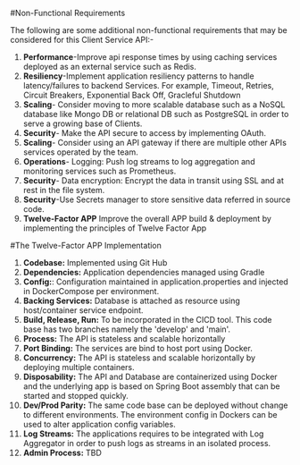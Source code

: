 #Non-Functional Requirements

The following are some additional non-functional requirements that may be considered for this Client Service API:-

1) **Performance**-Improve api response times by using caching services deployed as an external service such as Redis.
2) **Resiliency**-Implement application resiliency patterns to handle latency/failures to backend Services. For example, Timeout, Retries, Circuit Breakers, Exponential Back Off, Gracleful Shutdown
3) **Scaling**- Consider moving to more scalable database such as a NoSQL database like Mongo DB or relational DB such as PostgreSQL in order to serve a growing base of Clients.
4) **Security**- Make the API secure to access by implementing OAuth.
5) **Scaling**- Consider using an API gateway if there are multiple other APIs services operated by the team.
6) **Operations**- Logging: Push log streams to log aggregation and monitoring services such as Prometheus.
7) **Security**- Data encryption: Encrypt the data in transit using SSL and at rest in the file system.
8) **Security**-Use Secrets manager to store sensitive data referred in source code.
9) **Twelve-Factor APP** Improve the overall APP build & deployment by implementing the principles of Twelve Factor App




#The Twelve-Factor APP Implementation
1) **Codebase:** Implemented using Git Hub 
2) **Dependencies:** Application dependencies managed using Gradle
3) **Config:**: Configuration maintained in application.properties and injected in DockerCompose per environment.
4) **Backing Services:** Database is attached as resource using host/container service endpoint.
5) **Build, Release, Run:** To be incorporated in the CICD tool. This code base has two branches namely the 'develop' and 'main'.
6) **Process:** The API is stateless and scalable horizontally 
7) **Port Binding:** The services are bind to host port using Docker.
8) **Concurrency:** The API is stateless and scalable horizontally by deploying multiple containers.
9) **Disposability:** The API and Database are containerized using Docker and the underlying app is based on Spring Boot assembly that can be started and stopped quickly.
10) **Dev/Prod Parity:** The same code base can be deployed without change to different environments. The environment config in Dockers can be used to alter application config variables.
11) **Log Streams:** The applications requires to be integrated with Log Aggregator in order to push logs as streams in an isolated process.
12) **Admin Process:** TBD